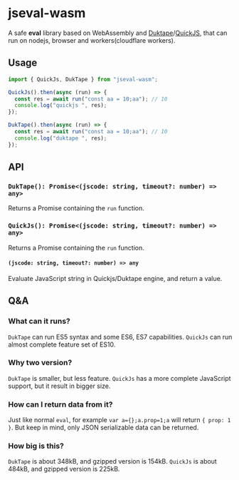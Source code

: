 # jseval-wasm

A safe **eval** library based on WebAssembly and [Duktape](https://duktape.org/)/[QuickJS](https://bellard.org/quickjs/), that can run on nodejs, browser and workers(cloudflare workers).

## Usage

```js
import { QuickJs, DukTape } from "jseval-wasm";

QuickJs().then(async (run) => {
  const res = await run("const aa = 10;aa"); // 10
  console.log("quickjs ", res);
});

DukTape().then(async (run) => {
  const res = await run("const aa = 10;aa"); // 10
  console.log("duktape ", res);
});
```

## API

### `DukTape(): Promise<(jscode: string, timeout?: number) => any>`

Returns a Promise containing the `run` function.

### `QuickJs(): Promise<(jscode: string, timeout?: number) => any>`

Returns a Promise containing the `run` function.

#### `(jscode: string, timeout?: number) => any`

Evaluate JavaScript string in Quickjs/Duktape engine, and return a value.

## Q&A

### What can it runs?

`DukTape` can run ES5 syntax and some ES6, ES7 capabilities. `QuickJs` can run almost complete feature set of ES10.

### Why two version?

`DukTape` is smaller, but less feature. `QuickJs` has a more complete JavaScript support, but it result in bigger size.

### How can I return data from it?

Just like normal `eval`, for example `var a={};a.prop=1;a` will return `{ prop: 1 }`. But keep in mind, only JSON serializable data can be returned.

### How big is this?

`DukTape` is about 348kB, and gzipped version is 154kB.
`QuickJs` is about 484kB, and gzipped version is 225kB.
